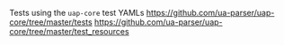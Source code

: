 Tests using the `uap-core` test YAMLs 
https://github.com/ua-parser/uap-core/tree/master/tests
https://github.com/ua-parser/uap-core/tree/master/test_resources